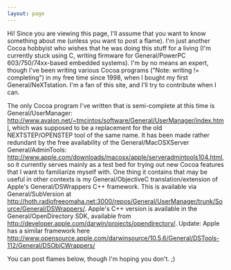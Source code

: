 ```yaml
---
layout: page
---
```


Hi!  Since you are viewing this page, I'll assume that you want to know something about me (unless you want to post a flame).  I'm just another Cocoa hobbyist who wishes that he was doing this stuff for a living (I'm currently stuck using C, writing firmware for General/PowerPC 603/750/74xx-based embedded systems).  I'm by no means an expert, though I've been writing various Cocoa programs ("Note: writing != completing") in my free time since 1998, when I bought my first General/NeXTstation.  I'm a fan of this site, and I'll try to contribute when I can.

The only Cocoa program I've written that is semi-complete at this time is General/UserManager: http://www.avalon.net/~tmcintos/software/General/UserManager/index.html, which was supposed to be a replacement for the old NEXTSTEP/OPENSTEP tool of the same name.  It has been made rather redundant by the free availability of the General/MacOSXServer General/AdminTools: http://www.apple.com/downloads/macosx/apple/serveradmintools104.html, so it currently serves mainly as a test bed for trying out new Cocoa features that I want to familiarize myself with.  One thing it contains that may be useful in other contexts is my General/ObjectiveC translation/extension of Apple's General/DSWrappers C++ framework.  This is available via General/SubVersion at http://hoth.radiofreeomaha.net:3000/repos/General/UserManager/trunk/Source/General/DSWrappers/.  Apple's C++ version is available in the General/OpenDirectory SDK, available from http://developer.apple.com/darwin/projects/opendirectory/.  Update:  Apple has a similar framework here http://www.opensource.apple.com/darwinsource/10.5.6/General/DSTools-112/General/DSObjCWrappers/

You can post flames below, though I'm hoping you don't.  ;)